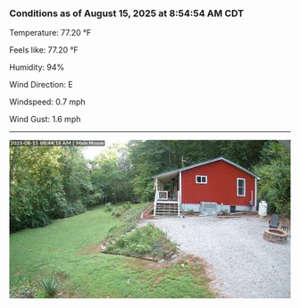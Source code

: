 ### Conditions as of August 15, 2025 at 8:54:54 AM CDT 

Temperature: 77.20 &deg;F

Feels like: 77.20 &deg;F

Humidity: 94%

Wind Direction: E

Windspeed: 0.7 mph

Wind Gust: 1.6 mph

---

<img src="./images/latest.jpeg"/>

